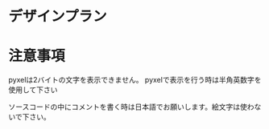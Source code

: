# デザインプラン

# 注意事項
pyxelは2バイトの文字を表示できません。
pyxelで表示を行う時は半角英数字を使用して下さい

ソースコードの中にコメントを書く時は日本語でお願いします。絵文字は使わないで下さい。

